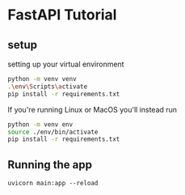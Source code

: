 # FastAPI Tutorial

## setup

setting up your virtual environment

```bash
python -m venv venv
.\env\Scripts\activate
pip install -r requirements.txt
```

If you're running Linux or MacOS you'll instead run

```bash
python -m venv env
source ./env/bin/activate
pip install -r requirements.txt
```

## Running the app

`uvicorn main:app --reload`
